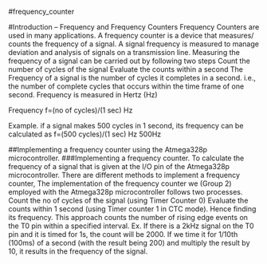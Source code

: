 #frequency_counter

#Introduction – Frequency and Frequency Counters
Frequency Counters are used in many applications. A frequency counter is a device that measures/ counts the frequency of a signal. A signal frequency is measured to manage deviation and analysis of signals on a transmission line.
Measuring the frequency of a signal can be carried out by following two steps
	Count the number of cycles of the signal
	Evaluate the counts within a second
The Frequency of a signal is the number of cycles it completes in a second. i.e., the number of complete cycles that occurs within the time frame of one second. Frequency is measured in Hertz (Hz)

Frequency
f=(no of cycles)/(1 sec)    Hz

Example.  if a signal makes 500 cycles in 1 second, its frequency can be calculated as
f=(500 cycles)/(1 sec)    Hz
 500Hz


##Implementing a frequency counter using the Atmega328p microcontroller.
###Implementing a frequency counter.
To calculate the frequency of a signal that is given at the I/O pin of the Atmega328p microcontroller.
There are different methods to implement a frequency counter, The implementation of the frequency counter we (Group 2) employed with the Atmega328p microcontroller follows two processes.
	Count the no of cycles of the signal (using Timer Counter 0)
	Evaluate the counts within 1 second (using Timer counter 1 in CTC mode). Hence finding its frequency.
This approach counts the number of rising edge events on the T0 pin within a specified interval.
Ex. If there is a 2kHz signal on the T0 pin and it is timed for 1s, the count will be 2000. If we time it for 1/10th (100ms) of a second (with the result being 200) and multiply the result by 10, it results in the frequency of the signal.

